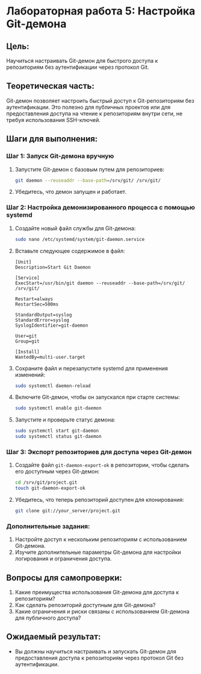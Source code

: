 
# Лабораторная работа 5: Настройка Git-демона

## Цель:
Научиться настраивать Git-демон для быстрого доступа к репозиториям без аутентификации через протокол Git.

## Теоретическая часть:
Git-демон позволяет настроить быстрый доступ к Git-репозиториям без аутентификации. Это полезно для публичных проектов или для предоставления доступа на чтение к репозиториям внутри сети, не требуя использования SSH-ключей.

## Шаги для выполнения:

### Шаг 1: Запуск Git-демона вручную
1. Запустите Git-демон с базовым путем для репозиториев:
   ```bash
   git daemon --reuseaddr --base-path=/srv/git/ /srv/git/
   ```

2. Убедитесь, что демон запущен и работает.

### Шаг 2: Настройка демонизированного процесса с помощью systemd
1. Создайте новый файл службы для Git-демона:
   ```bash
   sudo nano /etc/systemd/system/git-daemon.service
   ```

2. Вставьте следующее содержимое в файл:
   ```
   [Unit]
   Description=Start Git Daemon

   [Service]
   ExecStart=/usr/bin/git daemon --reuseaddr --base-path=/srv/git/ /srv/git/

   Restart=always
   RestartSec=500ms

   StandardOutput=syslog
   StandardError=syslog
   SyslogIdentifier=git-daemon

   User=git
   Group=git

   [Install]
   WantedBy=multi-user.target
   ```

3. Сохраните файл и перезапустите systemd для применения изменений:
   ```bash
   sudo systemctl daemon-reload
   ```

4. Включите Git-демон, чтобы он запускался при старте системы:
   ```bash
   sudo systemctl enable git-daemon
   ```

5. Запустите и проверьте статус демона:
   ```bash
   sudo systemctl start git-daemon
   sudo systemctl status git-daemon
   ```

### Шаг 3: Экспорт репозиториев для доступа через Git-демон
1. Создайте файл `git-daemon-export-ok` в репозитории, чтобы сделать его доступным через Git-демон:
   ```bash
   cd /srv/git/project.git
   touch git-daemon-export-ok
   ```

2. Убедитесь, что теперь репозиторий доступен для клонирования:
   ```bash
   git clone git://your_server/project.git
   ```

### Дополнительные задания:
1. Настройте доступ к нескольким репозиториям с использованием Git-демона.
2. Изучите дополнительные параметры Git-демона для настройки логирования и ограничения доступа.

## Вопросы для самопроверки:
1. Какие преимущества использования Git-демона для доступа к репозиториям?
2. Как сделать репозиторий доступным для Git-демона?
3. Какие ограничения и риски связаны с использованием Git-демона для публичного доступа?

## Ожидаемый результат:
- Вы должны научиться настраивать и запускать Git-демон для предоставления доступа к репозиториям через протокол Git без аутентификации.
